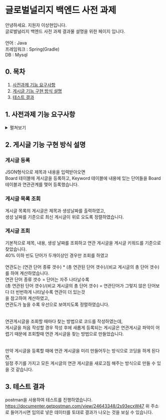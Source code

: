 # 글로벌널리지 백엔드 사전 과제
안녕하세요. 지원자 이상현입니다.<br>
글로벌널리지 백엔드 사전 과제 결과물 설명을 위한 페이지 입니다.<br> <br>
언어 : Java <br>
프레임워크 : Spring(Gradle) <br>
DB : Mysql<br>

## 0. 목차
1. [사전과제 기능 요구사항](#1-사전과제-기능-요구사항)
2. [게시글 기능 구현 방식 설명](#2-게시글-기능-구현-방식-설명)
3. [테스트 결과](#3-테스트-결과)

## 1. 사전과제 기능 요구사항
<details>
<summary> 펼쳐보기 </summary><br>
<div markdown="1">
  
### 게시글 작성
  
* 게시글은 게시글의 ID, 제목, 본문, 생성날짜로 구성되며 제목과 본문은 각각 텍스트 입니다.  <br>
* 게시글은 연관 게시글이라는 항목을 가지고 있으며, 연관게시글은 게시글과 내용이 유사한 게시글 입니다.  <br>
* 게시글이 생성되면 연관게시글을 찾아서 연결합니다.  <br>
* 하나의 게시글은 여러개의 연관게시글을 가질 수 있으며, 하나도 없을 수 있습니다.  <br>
* 연관게시글은 게시글의 내용을 단어별로 나눠서 각 단어가 다른 게시글에서 얼마나 많이 나타나는지를 기준으로 합니다.  <br> <br>
* 단, 문장에 자주쓰이는 단어를 배제하기 위해서 전체게시글 중에 60%이상에서 발견되는 단어는 연관게시글을 파악할때 사용하지 않습니다.  <br>
* 연관게시글이 되는 기준은 **40% 이하 빈도 단어가 두개이상** 동시에 나타나는 것입니다.  <br>
* 그리고, 게시글에 **40% 이하 빈도로 나타나는 단어는 자주 나타날수록** 더 연관이 있는 것으로 계산합니다.  <br>
 * 마지막으로 연관게시글에서 **40% 이하 빈도로 나타나는 단어중 연관단어가 그렇지 않은 단어보다 더 빈번하게 나타날수록 연관이 더 있는것**으로 파악합니다.  <br>

### 게시글 목록
* 게시글목록은 게시글 제목과 날짜정보를 가져옵니다. <br>

### 게시글 조회
* 게시글은 제목, 내용, 생성날짜, 연관 게시글로 구성되어 있습니다.
* 연관게시글이 보여지는 순서는 연관도가 높은것을 우선적으로 보여주도록 만들어주시면 더 좋습니다 <br>


* 게시글을 작성하고, 목록을 보여주고, 내용을 보여주는 프로그램을 만들어주시고, 게시글내용과 연관 게시글을 같이 표시해주세요.  <br>

</div>
</details>

## 2. 게시글 기능 구현 방식 설명

### 게시글 등록
JSON형식으로 제목과 내용을 입력받아오면 <br>
Board 테이블에 게시글을 등록하고, Keyword 테이블에 내용에 있는 단어들을 Board 테이블과 연관관계를 맺어 등록했습니다.

### 게시글 목록 조회
게시글 목록의 게시글은 제목과 생성날짜를 출력하였고, <br>
생성 날짜를 기준으로 최신 게시글이 위로 오도록 정렬하였습니다.

### 게시글 조회
기본적으로 제목, 내용, 생성 날짜를 조회하고 연관 게시글을 게시글 키워드를 기준으로 찾았습니다. <br>
40% 이하 빈도 단어가 두개이상인 경우만 조회를 하였고<br><br> 
연관도는 (연관 단어 종류 갯수) * (총 연관된 단어 갯수)/(비교 게시글의 총 단어 갯수) 를 하여 계산하였습니다.<br>
연관 단어 종류 갯수 = 단어는 자주 나타날수록<br>
(총 연관된 단어 갯수)/(비교 게시글의 총 단어 갯수) = 연관단어가 그렇지 않은 단어보다 더 빈번하게 나타날수록 연관이 더 있는것<br>
을 참고하여 계산하였고, <br> 
연관도가 높을 수록 우선으로 보여지도록 정렬하였습니다. <br> 
<br> <br>
연관게시글을 조회할 때마다 찾는 방법으로 코드를 작성하였는데, <br>
게시글을 처음 작성할 경우 작성 후에 새롭게 등록되는 게시글은 연관게시글 파악이 어렵기 때문에 조회할때 연관 게시글을 찾는 방법으로 만들었습니다. <br>
<br><br>
만약 게시글을 등록할 때에 연관 게시글을 미리 만들어두는 방식으로 코딩을 하게 된다면, <br>
일정 주기를 가지고 모든 게시글의 연관 게시글을 새로고침 해주는 방식으로 만들 수 있을 것 같습니다.

## 3. 테스트 결과
postman을 사용하여 테스트를 진행하였습니다.
https://documenter.getpostman.com/view/24643348/2s93ecxW47
위 주소로 들어가시면 임의로 넣은 데이터를 토대로 결과가 나오는 것을 보실 수 있습니다.
